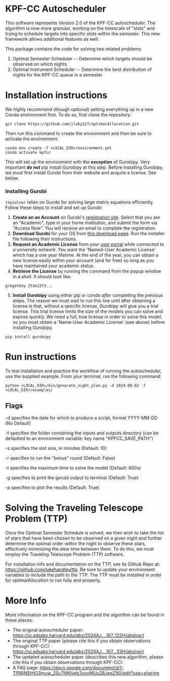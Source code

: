 # KPF-CC Autoscheduler
This software represents Version 2.0 of the KPF-CC autoscheduler. The algorithm is now more granular, working on the timescale of "slots" and trying to schedule targets into specific slots within the semester. This new framework allows additional features as well.

This package contains the code for solving two related problems:
1. Optimal Semester Scheduler -- Determine which targets should be observed on which nights
2. Optimal Instrument Scheduler -- Determine the best distribution of nights for the KPF-CC queue in a semester

# Installation instructions

We highly recommend (though optional) setting everything up in a new Conda environment first. To do so, first clone the repository:
```
git clone https://github.com/jluby127/optimalAllocation.git
```

Then run this command to create the environment and then be sure to activate the environment:
```
conda env create -f <LOCAL_DIR>/environment.yml
conda activate kpfcc
```

This will set up the environment with the _**exception**_ of Gurobipy. Very important _**do not**_ pip install Gurobipy at this step. Before installing Gurobipy, we must first install Gurobi from their website and acquire a license. See below.

### Installing Gurobi
`ttpsolver` relies on Gurobi for solving large matrix equations efficiently. Follow these steps to install and set up Gurobi:

1. **Create an an Account** on Gurobi's [registration site](https://portal.gurobi.com/iam/register/). Select that you are an "Academic", type in your home institution, and submit the form via "Access Now". You will receive an email to complete the registration.
2. **Download Gurobi** for your OS from [this download page](https://www.gurobi.com/downloads/gurobi-software/). Run the installer file following their instructions.
3. **Request an Academic License** from your [user portal](https://portal.gurobi.com/iam/licenses/request/) *while connected to a university network*. You want the 'Named-User Academic License' which has a one year lifetime. At the end of the year, you can obtain a new license easily within your account (and for free) so long as you have maintained your academic status.
4. **Retrieve the License** by running the command from the popup window in a shell. It should look like:
```
grbgetkey 253e22f3...
```
5. **Install Gurobipy** using either pip or conda *after* completing the previous steps. The reason we must wait to run this line until after obtaining a license is that, without a specific license, Gurobipy will give you a trial license. This trial license limits the size of the models you can solve and expires quickly. We need a full, true license in order to solve this model, so you must obtain a 'Name-User Academic License' (see above) before installing Gurobipy.
```
pip install gurobipy
```

# Run instructions

To test installation and practice the workflow of running the autoscheduler, use the supplied example. From your terminal, run the following command:
```
python <LOCAL_DIR>/bin/generate_night_plan.py -d 2024-08-02 -f <LOCAL_DIR>/examples/
```

## Flags
-d specifies the date for which to produce a script, format YYYY-MM-DD (No Default)

-f specifies the folder containing the inputs and outputs directory (can be defaulted to an environment variable: key name "KPFCC_SAVE_PATH")

-s specifies the slot size, in minutes (Default: 10)

-r specifies to run the "bonus" round (Default: False)

-t specifies the maximum time to solve the model (Default: 600s)

-g specifies to print the gorubi output to terminal (Default: True)

-p specifies to plot the results (Default: True)

# Solving the Traveling Telescope Problem (TTP)
Once the Optimal Semester Schedule is solved, we then wish to take the list of stars that have been chosen to be observed on a given night and further determine the optimal order within the night to observe these stars, effectively minimizing the slew time between them. To do this, we must employ the Traveling Telescope Problem (TTP) software.

For installation info and documentation on the TTP, see its Github Repo at: https://github.com/lukehandley/ttp. Be sure to update your environment variables to include the path to the TTP. The TTP must be installed in order for optimalAllocation to run fully and properly.

# More Info
More information on the KPF-CC program and the algorithm can be found in these places:
- The original autoscheduler paper: https://ui.adsabs.harvard.edu/abs/2024AJ....167..122H/abstract
- The original TTP paper (please cite this if you obtain observations through KPF-CC):  https://ui.adsabs.harvard.edu/abs/2024AJ....167...33H/abstract
- The updated autoscheduler paper (describes this new algorithm, please cite this if you obtain observations through KPF-CC):
- A FAQ page: https://docs.google.com/document/d/1-TfR6lNEtHO3muw_2Sc7l9Klveb3yovMUu28Jeq21t0/edit?usp=sharing
